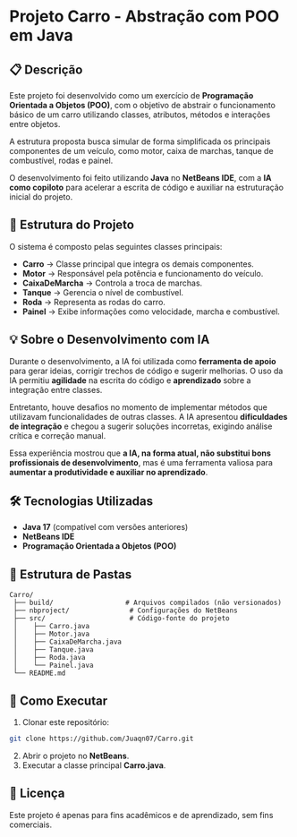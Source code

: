 # Projeto Carro - Abstração com POO em Java

## 📋 Descrição
Este projeto foi desenvolvido como um exercício de **Programação Orientada a Objetos (POO)**, com o objetivo de abstrair o funcionamento básico de um carro utilizando classes, atributos, métodos e interações entre objetos.

A estrutura proposta busca simular de forma simplificada os principais componentes de um veículo, como motor, caixa de marchas, tanque de combustível, rodas e painel.

O desenvolvimento foi feito utilizando **Java** no **NetBeans IDE**, com a **IA como copiloto** para acelerar a escrita de código e auxiliar na estruturação inicial do projeto.

## 🚗 Estrutura do Projeto
O sistema é composto pelas seguintes classes principais:

- **Carro** → Classe principal que integra os demais componentes.
- **Motor** → Responsável pela potência e funcionamento do veículo.
- **CaixaDeMarcha** → Controla a troca de marchas.
- **Tanque** → Gerencia o nível de combustível.
- **Roda** → Representa as rodas do carro.
- **Painel** → Exibe informações como velocidade, marcha e combustível.

## 💡 Sobre o Desenvolvimento com IA
Durante o desenvolvimento, a IA foi utilizada como **ferramenta de apoio** para gerar ideias, corrigir trechos de código e sugerir melhorias. O uso da IA permitiu **agilidade** na escrita do código e **aprendizado** sobre a integração entre classes.

Entretanto, houve desafios no momento de implementar métodos que utilizavam funcionalidades de outras classes. A IA apresentou **dificuldades de integração** e chegou a sugerir soluções incorretas, exigindo análise crítica e correção manual.

Essa experiência mostrou que **a IA, na forma atual, não substitui bons profissionais de desenvolvimento**, mas é uma ferramenta valiosa para **aumentar a produtividade e auxiliar no aprendizado**.

## 🛠️ Tecnologias Utilizadas
- **Java 17** (compatível com versões anteriores)
- **NetBeans IDE**
- **Programação Orientada a Objetos (POO)**

## 📂 Estrutura de Pastas
```
Carro/
 ├── build/                  # Arquivos compilados (não versionados)
 ├── nbproject/               # Configurações do NetBeans
 ├── src/                     # Código-fonte do projeto
 │    ├── Carro.java
 │    ├── Motor.java
 │    ├── CaixaDeMarcha.java
 │    ├── Tanque.java
 │    ├── Roda.java
 │    └── Painel.java
 └── README.md
```

## 🚀 Como Executar
1. Clonar este repositório:
```bash
git clone https://github.com/Juaqn07/Carro.git
```
2. Abrir o projeto no **NetBeans**.
3. Executar a classe principal **Carro.java**.

## 📄 Licença
Este projeto é apenas para fins acadêmicos e de aprendizado, sem fins comerciais.
